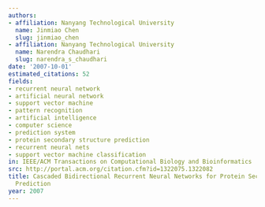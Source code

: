 ```yaml
---
authors:
- affiliation: Nanyang Technological University
  name: Jinmiao Chen
  slug: jinmiao_chen
- affiliation: Nanyang Technological University
  name: Narendra Chaudhari
  slug: narendra_s_chaudhari
date: '2007-10-01'
estimated_citations: 52
fields:
- recurrent neural network
- artificial neural network
- support vector machine
- pattern recognition
- artificial intelligence
- computer science
- prediction system
- protein secondary structure prediction
- recurrent neural nets
- support vector machine classification
in: IEEE/ACM Transactions on Computational Biology and Bioinformatics
src: http://portal.acm.org/citation.cfm?id=1322075.1322082
title: Cascaded Bidirectional Recurrent Neural Networks for Protein Secondary Structure
  Prediction
year: 2007
---
```

